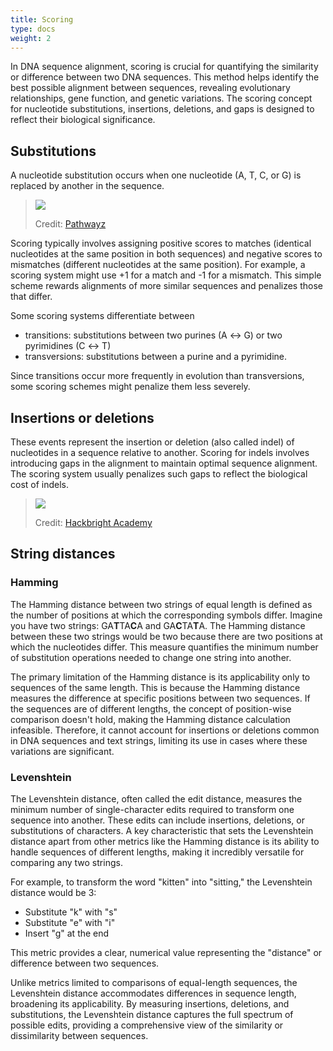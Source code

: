 ```yaml
---
title: Scoring
type: docs
weight: 2
---
```



In DNA sequence alignment, scoring is crucial for quantifying the similarity or difference between two DNA sequences.
This method helps identify the best possible alignment between sequences, revealing evolutionary relationships, gene function, and genetic variations.
The scoring concept for nucleotide substitutions, insertions, deletions, and gaps is designed to reflect their biological significance.

## Substitutions

A nucleotide substitution occurs when one nucleotide (A, T, C, or G) is replaced by another in the sequence.

> ![](https://www.pathwayz.org/Node/Image/url/aHR0cHM6Ly9pLmltZ3VyLmNvbS9vaXVaRVNHLnBuZw==)
> 
> Credit: [Pathwayz](https://www.pathwayz.org/Tree/Plain/BASE+SUBSTITUTIONS)

Scoring typically involves assigning positive scores to matches (identical nucleotides at the same position in both sequences) and negative scores to mismatches (different nucleotides at the same position).
For example, a scoring system might use +1 for a match and -1 for a mismatch.
This simple scheme rewards alignments of more similar sequences and penalizes those that differ.

Some scoring systems differentiate between

-   transitions: substitutions between two purines (A ↔ G) or two pyrimidines (C ↔ T)
-   transversions: substitutions between a purine and a pyrimidine.

Since transitions occur more frequently in evolution than transversions, some scoring schemes might penalize them less severely.

## Insertions or deletions

These events represent the insertion or deletion (also called indel) of nucleotides in a sequence relative to another.
Scoring for indels involves introducing gaps in the alignment to maintain optimal sequence alignment.
The scoring system usually penalizes such gaps to reflect the biological cost of indels.

> ![](https://hackbrightacademy.com/content/uploads/2013/07/indel_examples_wild-type_3-bp-deletion_4-bp-insertion.png)
> 
> 
> Credit: [Hackbright Academy](https://hackbrightacademy.com/blog/indel-finder-how-the-python-version-of-this-program-works/)

## String distances

### Hamming

The Hamming distance between two strings of equal length is defined as the number of positions at which the corresponding symbols differ.
Imagine you have two strings: GA**T**TA**C**A and GA**C**TA**T**A.
The Hamming distance between these two strings would be two because there are two positions at which the nucleotides differ.
This measure quantifies the minimum number of substitution operations needed to change one string into another.

The primary limitation of the Hamming distance is its applicability only to sequences of the same length.
This is because the Hamming distance measures the difference at specific positions between two sequences.
If the sequences are of different lengths, the concept of position-wise comparison doesn't hold, making the Hamming distance calculation infeasible.
Therefore, it cannot account for insertions or deletions common in DNA sequences and text strings, limiting its use in cases where these variations are significant.

### Levenshtein

The Levenshtein distance, often called the edit distance, measures the minimum number of single-character edits required to transform one sequence into another.
These edits can include insertions, deletions, or substitutions of characters.
A key characteristic that sets the Levenshtein distance apart from other metrics like the Hamming distance is its ability to handle sequences of different lengths, making it incredibly versatile for comparing any two strings.

For example, to transform the word "kitten" into "sitting," the Levenshtein distance would be 3:

-   Substitute "k" with "s"
-   Substitute "e" with "i"
-   Insert "g" at the end

This metric provides a clear, numerical value representing the "distance" or difference between two sequences.

Unlike metrics limited to comparisons of equal-length sequences, the Levenshtein distance accommodates differences in sequence length, broadening its applicability.
By measuring insertions, deletions, and substitutions, the Levenshtein distance captures the full spectrum of possible edits, providing a comprehensive view of the similarity or dissimilarity between sequences.
